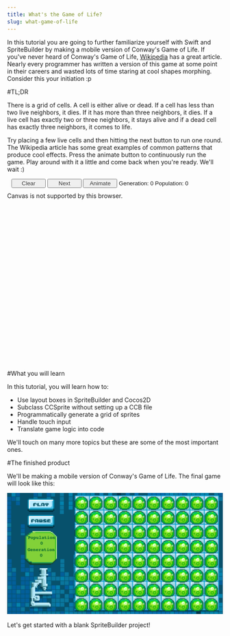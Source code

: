 ```yaml
---
title: What's the Game of Life?
slug: what-game-of-life
---
```


In this tutorial you are going to further familiarize yourself with Swift and SpriteBuilder by making a mobile version of Conway's Game of Life. If you've never heard of Conway's Game of Life, [Wikipedia](http://en.wikipedia.org/wiki/Conway%27s_Game_of_Life) has a great article. Nearly every programmer has written a version of this game at some point in their careers and wasted lots of time staring at cool shapes morphing. Consider this your initiation :p

#TL;DR

There is a grid of cells. A cell is either alive or dead. If a cell has less than two live neighbors, it dies. If it has more than three neighbors, it dies. If a live cell has exactly two or three neighbors, it stays alive and if a dead cell has exactly three neighbors, it comes to life.

Try placing a few live cells and then hitting the next button to run one round. The Wikipedia article has some great examples of common patterns that produce cool effects. Press the animate button to continuously run the game. Play around with it a little and come back when you're ready. We'll wait :)

<!--
 Original source code written by Ron de Jong, 20 Oct. 2011 at http://www.codeproject.com/Articles/271154/HTML5-Game-of-Multi-Life.
 Accessed September 4, 2012.
 Licensed under The Code Project Open License (CPOL): http://www.codeproject.com/info/cpol10.aspx.
 Latest version at date of access was CPOL version 1.02.

 Source code modified by Brian Chu for makegameswithus, inc.
 Canvas size made smaller
 Dropdown menu removed. Cells can only be magenta colored.
 -->

<style type="text/css">
select
{
    font-size: 10pt;
}
div#params
{
    font-size: 10pt;
    font-family: verdana, arial, sans-serif;
    margin: 10px;
}
canvas
{
    border-color: Gray;
    border-width: thin;
    position: absolute;
    top: 0px;
    left: 0px;
}
#canvas2
{
    background-color: #f5f5f5;
}
button
{
    width: 80px;
    color: #393939;
}

</style>

<script type="text/javascript" >
    function LifeTorus(size) {
        this.size = size;
        var count = size * size;
        this.torus = new Array(count);

        this.clear = function () {
            for (var i = 0; i < count; i++)
                this.torus[i] = 0;// 0 means empty for convenience and speed
        };

        // returns count of the number of neighbours of each kind
        this.getNeighbours = function (x, y) {
            var count = [0, 0, 0, 0, 0];
            // prev row
            count[this.get(x - 1, y - 1)]++;
            count[this.get(x, y - 1)]++;
            count[this.get(x + 1, y - 1)]++;

            // this row
            count[this.get(x - 1, y)]++;
            count[this.get(x + 1, y)]++;

            // next row
            count[this.get(x - 1, y + 1)]++;
            count[this.get(x, y + 1)]++;
            count[this.get(x + 1, y + 1)]++;

            return count;
        };

        this.get = function (x, y) {
            return this.torus[this.getIndex(x, y)];
        };

        this.set = function (x, y, value) {
            this.torus[this.getIndex(x, y)] = value;
        };

        // Treats the two dimensional arreay as a torus, i.e.
        // the top and bottom edges of the array are adjacent and the left and right edges
        // are adjacent.
        this.getIndex = function (x, y) {
            if (x < -1 || y < -1 || x > size || y > size)
                throw "Index out of bounds";
            if (x == -1)
                x = size - 1;
            else if (x == size)
                x = 0;
            if (y == -1)
                y = size - 1;
            else if (y == size)
                y = 0;
            return x + y * this.size;
        };

        this.clear();
    }

    function relMouseCoords(event) {
        var totalOffsetX = 0;
        var totalOffsetY = 0;
        var canvasX = 0;
        var canvasY = 0;
        var currentElement = this;

        do {
            totalOffsetX += currentElement.offsetLeft;
            totalOffsetY += currentElement.offsetTop;
        }
        while (currentElement = currentElement.offsetParent)

        canvasX = event.pageX - totalOffsetX;
        canvasY = event.pageY - totalOffsetY;

        return { x: canvasX, y: canvasY }
    }
    HTMLCanvasElement.prototype.relMouseCoords = relMouseCoords;
</script>

<div id='params'>
<button onclick="clearGame()">Clear</button>
<button onclick="advance()" >Next</button>
<button id="btnAnimate" onclick="animation()">Animate</button>
<span id="generation" style="width: 130">Generation: 0</span>
<span id="population" style="width: 130">Population: 0</span>
</div>

<div style="position:relative; height: 401px;">
<canvas id='canvas2' width='401' height='401' on></canvas> <!-- Lowest in Z-order - provides background -->
<canvas id='canvas1' width='401' height='401' on>Canvas is not supported by this browser.</canvas>
</div>

<script type="text/javascript" >

// Keep a torus for the current and next generation
var _size = 40;
var _cellSize = 10;
var _torus1 = new LifeTorus(_size);
var _torus2 = new LifeTorus(_size);
var _animate = false;
var _generation = 0;
var isMouseDown = false;

function clearGame() {
    _torus1.clear();
    _generation = 0;
    generation.textContent = "Generation: 0";
    render();
    updatePopulation();
}

function animation() {
    _animate = !_animate;
    if (_animate) {
        advance();
        btnAnimate.textContent = "Stop";
    } else {
        btnAnimate.textContent = "Animate";
    }
}

function advance() {
    // torus1 contains the current model, process into torus2 then swap the
    // references so torus1 refers to the next generation
    var _population = 0;
    for (var x = 0; x < _size; x++)
        for (var y = 0; y < _size; y++) {
            var neighbours = _torus1.getNeighbours(x, y);// dim 5 array
            var alive = 0;
            var kind = _torus1.get(x, y);
            if (kind > 0) {
                // its alive - it will stay alive if it has 2 or 3 neighbours
                var count = neighbours[kind];
                alive = (count == 2 || count == 3) ? kind : 0;
            }
            else {
                // Its dead but will be born if any "kind" has exactly 3 neighbours
                // This isn't "fair" but we use the first kind that has three neightbours
                for (kind = 1; kind <= 4 && alive == 0; kind++) {
                    if (neighbours[kind] == 3)
                        alive = kind;
                }
            }
            _torus2.set(x, y, alive);
            if (alive)
                _population++;
        }

    var temp = _torus1; // arrays are only references!
    _torus1 = _torus2;
    _torus2 = temp;
    render();
    generation.textContent = "Generation: " + String(++_generation);
    population.textContent = "Population: " + String(_population);
    if (_animate)
        setTimeout("advance()", 50);
}

function renderCanvas(canvas, size, torus) {
    // read from LifeTorus and write to canvas
    var context = canvas.getContext('2d');
    context.fillStyle = '#ff7f50';
    context.clearRect(0, 0, size * _cellSize, size * _cellSize);
    for (var x = 0; x < size; x++)
        for (var y = 0; y < size; y++) {
            var kind = _torus1.get(x, y) - 1;
            if (kind >= 0) {
                context.fillStyle = '#ff1493';
                context.fillRect(x * _cellSize, y * _cellSize, _cellSize, _cellSize);
            }
        }
}

function render() {
    renderCanvas(canvas1, _size, _torus1);
}

function drawGrid() {
    // Only ever called once!
    var context = canvas2.getContext('2d'); // canvas2 is the background canvas
    context.strokeStyle = '#808080';
    context.beginPath();
    for (var i = 0; i <= _size; i++) {
        // Draw vertical lines
        context.moveTo(i * _cellSize + 0.5, 0.5);
        context.lineTo(i * _cellSize + 0.5, _size * _cellSize);
        // Draw horizontal lines
        context.moveTo(0.5, i * _cellSize + 0.5);
        context.lineTo(_size * _cellSize, i * _cellSize + 0.5);
    }
    context.stroke();
}

drawGrid();

canvas1.onmousedown = function canvasMouseDown(ev) {
    isMouseDown = true;
    var x = ev.pageX - this.offsetLeft;
    var y = ev.pageY - this.offsetTop;
    var coords = this.relMouseCoords(ev);
    setPoint(coords.x, coords.y);
}

canvas1.onmouseup = function canvasMouseDown(ev) {
    isMouseDown = false;
}

canvas1.onmousemove = function canvasMouseDown(ev) {
    if (isMouseDown) {
        var coords = this.relMouseCoords(ev);
        setPoint(coords.x, coords.y);
    }
}

function setPoint(x, y) {
    // convert to torus coords
    var i = Math.floor(x / _cellSize);
    var j = Math.floor(y / _cellSize);

    // Which kind
    var kind = 1;

    _torus1.set(i, j, kind);
    render();
    updatePopulation();
}

function updatePopulation() {
    var _population = 0;
    for (var x = 0; x < _size; x++)
        for (var y = 0; y < _size; y++) {
            if (_torus1.get(x, y))
                _population++;
        }

    population.textContent = "Population: " + String(_population);
}
</script>

#What you will learn

In this tutorial, you will learn how to:

- Use layout boxes in SpriteBuilder and Cocos2D
- Subclass CCSprite without setting up a CCB file
- Programmatically generate a grid of sprites
- Handle touch input
- Translate game logic into code

We'll touch on many more topics but these are some of the most important ones.

#The finished product

We'll be making a mobile version of Conway's Game of Life. The final game will look like this:

<!-- TODO: update with gif -->

![](./GOL-GridComplete.png)

Let's get started with a blank SpriteBuilder project!
